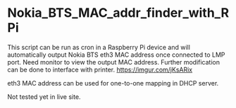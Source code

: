 # Nokia_BTS_MAC_addr_finder_with_RPi
This script can be run as cron in a Raspberry Pi device and will automatically output Nokia BTS eth3 MAC address once connected to LMP port. Need monitor to view the output MAC address. Further modification can be done to interface with printer.
https://imgur.com/jKsARix

eth3 MAC address can be used for one-to-one mapping in DHCP server.

Not tested yet in live site.
